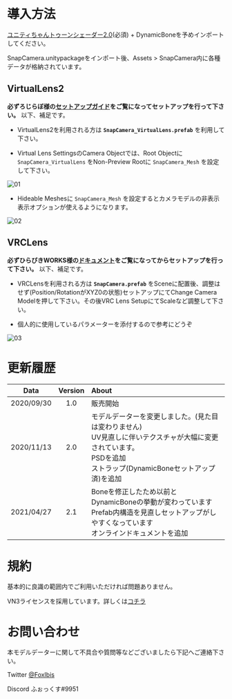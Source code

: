# 導入方法

[ユニティちゃんトゥーンシェーダー2.0](https://unity-chan.com/download/releaseNote.php?id=UTS2_0)(必須) + DynamicBoneを予めインポートしてください。

SnapCamera.unitypackageをインポート後、Assets > SnapCamera内に各種データが格納されています。


## VirtualLens2

__必ずろじらぼ様の[セットアップガイド](http://static.logicmachine.jp/vlens2/docs/setup/)をご覧になってセットアップを行って下さい。__ 以下、補足です。

- VirtualLens2を利用される方は __`SnapCamera_VirtualLens.prefab`__ を利用して下さい。

- Virtual Lens SettingsのCamera Objectでは、Root Objectに `SnapCamera_VirtualLens` をNon-Preview Rootに `SnapCamera_Mesh` を設定して下さい。

![01](https://github.com/foxibis/snapcamera-docs/blob/master/images/SC-manual_02.png)

- Hideable Meshesに `SnapCamera_Mesh` を設定するとカメラモデルの非表示表示オプションが使えるようになります。

![02](https://github.com/foxibis/snapcamera-docs/blob/master/images/SC-manual_04.png)

## VRCLens

__必ずひらびきWORKS様の[ドキュメント](https://vrchat.com/home/world/wrld_85bfeefb-78b8-444c-b4e8-15698fb7864d)をご覧になってからセットアップを行って下さい。__ 以下、補足です。

- VRCLensを利用される方は __`SnapCamera.prefab`__ をSceneに配置後、調整はせず(Position/RotationがXYZ0の状態)セットアップにてChange Camera Modelを押して下さい。その後VRC Lens SetupにてScaleなど調整して下さい。

- 個人的に使用しているパラメーターを添付するので参考にどうぞ

![03](https://github.com/foxibis/snapcamera-docs/blob/master/images/SC-manual_03.png)

# 更新履歴

| Data       | Version | About   |
|:----------:|:-------:|:--------|
| 2020/09/30 | 1.0     | 販売開始 |
| 2020/11/13 | 2.0     | モデルデーターを変更しました。(見た目は変わりません) <br> UV見直しに伴いテクスチャが大幅に変更されています。 <br> PSDを追加 <br> ストラップ(DynamicBoneセットアップ済)を追加 |
| 2021/04/27 | 2.1     | Boneを修正したため以前とDynamicBoneの挙動が変わっています <br> Prefab内構造を見直しセットアップがしやすくなっています <br> オンラインドキュメントを追加 |

# 規約

基本的に良識の範囲内でご利用いただければ問題ありません。

VN3ライセンスを採用しています。詳しくは[コチラ](https://drive.google.com/file/d/17SH3o9QpT2s8uz86N5zk5N1bJwi0FS5h/view?usp=sharing)


# お問い合わせ

本モデルデーターに関して不具合や質問等などございましたら下記へご連絡下さい。

Twitter [@FoxIbis](https://twitter.com/foxibis)

Discord ふぉっくす#9951